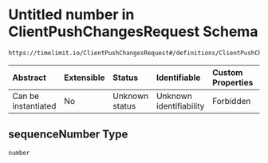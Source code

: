 # Untitled number in ClientPushChangesRequest Schema

```txt
https://timelimit.io/ClientPushChangesRequest#/definitions/ClientPushChangesRequestAction/properties/sequenceNumber
```



| Abstract            | Extensible | Status         | Identifiable            | Custom Properties | Additional Properties | Access Restrictions | Defined In                                                                                           |
| :------------------ | :--------- | :------------- | :---------------------- | :---------------- | :-------------------- | :------------------ | :--------------------------------------------------------------------------------------------------- |
| Can be instantiated | No         | Unknown status | Unknown identifiability | Forbidden         | Allowed               | none                | [ClientPushChangesRequest.schema.json*](ClientPushChangesRequest.schema.json "open original schema") |

## sequenceNumber Type

`number`
